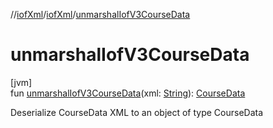 //[iofXml](../../index.md)/[iofXml](index.md)/[unmarshalIofV3CourseData](unmarshal-iof-v3-course-data.md)

# unmarshalIofV3CourseData

[jvm]\
fun [unmarshalIofV3CourseData](unmarshal-iof-v3-course-data.md)(xml: [String](https://kotlinlang.org/api/latest/jvm/stdlib/kotlin/-string/index.html)): [CourseData](../iofXml.v3/-course-data/index.md)

Deserialize CourseData XML to an object of type CourseData
